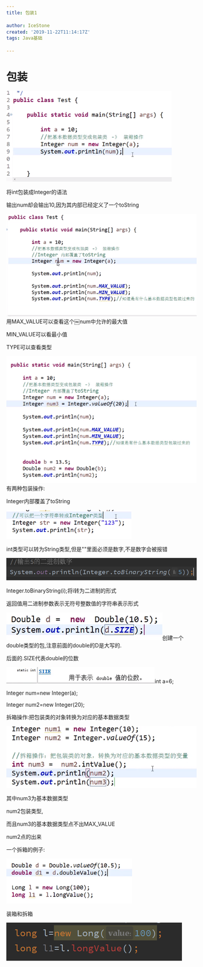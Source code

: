 ```yaml
---
title: 包装1

author: IceStone
created: '2019-11-22T11:14:17Z'
tags: Java基础

---
```


# 包装


![](images/02d3ac1c-c9de-4aaf-ae10-119cae83b8f0.png) 

将int包装成Integer的语法

输出num却会输出10,因为其内部已经定义了一个toString

![](images/8cadbff4-b6de-4663-bc24-b986f34fdfb0.png)用MAX_VALUE可以查看这个￼num中允许的最大值


MIN_VALUE可以看最小值

TYPE可以查看类型


![](images/6b7ab35f-5431-46be-be12-87e694426bf4.png)有两种包装操作:


Integer内部覆盖了toString

![](images/806bf0c3-b82d-43ed-b9cc-e89a4e93a070.png)

int类型可以转为String类型,但是""里面必须是数字,不是数字会被报错

![](images/21241c30-cb88-449a-a5d1-a7e7371bf799.png)

Integer.toBinaryString(i);将i转为二进制的形式


返回值用二进制参数表示无符号整数值的字符串表示形式

![](images/5a18bd65-f48e-4046-a7b3-1bb097336e90.png)创建一个double类型的包,注意前面的double的D是大写的.


后面的.SIZE代表double的位数

![](images/ed052428-72cc-40a9-8508-5cb6578988af.png)int a=6;


Integer num=new Integer(a);

Integer num2=new Integer(20);

拆箱操作:把包装类的对象转换为对应的基本数据类型

![](images/85f864c8-c02c-418b-ac13-6b747ceff905.png)

其中num3为基本数据类型


num2包装类型,

而且num3的基本数据类型点不出MAX_VALUE

num2点的出来

一个拆箱的例子:

![](images/8b450c9e-0de8-4bb2-a4e6-4d0a29630efd.png)

装箱和拆箱


![](images/f22a86a6-de05-4f7c-a4f4-8b88bbfbe4f6.png) 

 

 
